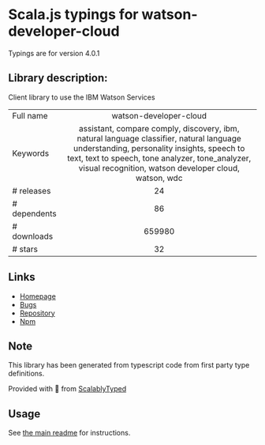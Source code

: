 
# Scala.js typings for watson-developer-cloud

Typings are for version 4.0.1

## Library description:
Client library to use the IBM Watson Services

|                    |                 |
| ------------------ | :-------------: |
| Full name          | watson-developer-cloud |
| Keywords           | assistant, compare comply, discovery, ibm, natural language classifier, natural language understanding, personality insights, speech to text, text to speech, tone analyzer, tone_analyzer, visual recognition, watson developer cloud, watson, wdc |
| # releases         | 24 |
| # dependents       | 86 |
| # downloads        | 659980 |
| # stars            | 32 |

## Links
- [Homepage](https://github.com/watson-developer-cloud/node-sdk#readme)
- [Bugs](https://github.com/watson-developer-cloud/node-sdk/issues)
- [Repository](https://github.com/watson-developer-cloud/node-sdk)
- [Npm](https://www.npmjs.com/package/watson-developer-cloud)
    


## Note
This library has been generated from typescript code from first party type definitions.

Provided with :purple_heart: from [ScalablyTyped](https://github.com/oyvindberg/ScalablyTyped)

## Usage
See [the main readme](../../readme.md) for instructions.


